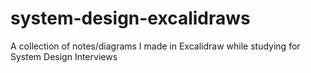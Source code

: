 # system-design-excalidraws
A collection of notes/diagrams I made in Excalidraw while studying for System Design Interviews
